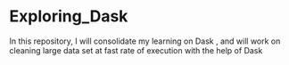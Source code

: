 # Exploring_Dask
In this repository, I will consolidate my learning on Dask , and will work on cleaning large data set at fast rate of execution with the help of Dask
